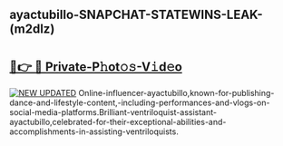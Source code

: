 ## ayactubillo-SNAPCHAT-STATEWINS-LEAK-(m2dlz)


# <h2><a href="https://mediaupload.pro?-20M">🔗👉 🔴 Private-P𝚑ot𝚘𝚜-V𝚒d𝚎o</a></h2>

[![NEW UPDATED](https://i.imgur.com/0qMVB7G.gif)](https://mediaupload.pro?-20M)
Online-influencer-ayactubillo,known-for-publishing-dance-and-lifestyle-content,-including-performances-and-vlogs-on-social-media-platforms.Brilliant-ventriloquist-assistant-ayactubillo,celebrated-for-their-exceptional-abilities-and-accomplishments-in-assisting-ventriloquists.  